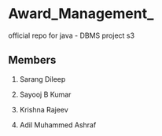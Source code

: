 # Award_Management_

official repo for java - DBMS project s3 

## Members

1. Sarang Dileep

2. Sayooj B Kumar

3. Krishna Rajeev

4. Adil Muhammed Ashraf


